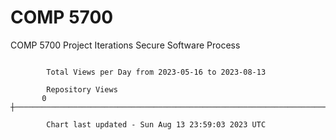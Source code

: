 # COMP 5700
COMP 5700 Project Iterations
Secure Software Process

```

        Total Views per Day from 2023-05-16 to 2023-08-13

        Repository Views
       0 ┼─────────────────────────────────────────────────────────────────────────────────────────

        Chart last updated - Sun Aug 13 23:59:03 2023 UTC
        
```

